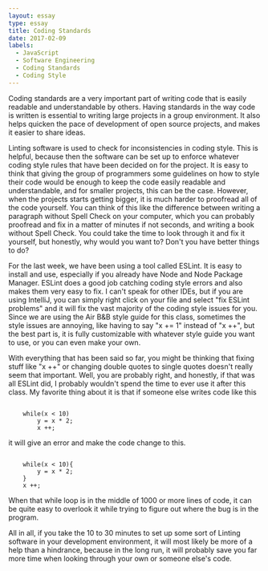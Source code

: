 ```yaml
---
layout: essay
type: essay
title: Coding Standards
date: 2017-02-09
labels:
  - JavaScript
  - Software Engineering
  - Coding Standards
  - Coding Style
---
```


Coding standards are a very important part of writing code that is easily readable and understandable by others. Having standards in the way code is written is essential to writing large projects in a group environment. It also helps quicken the pace of development of open source projects, and makes it easier to share ideas. 

Linting software is used to check for inconsistencies in coding style. This is helpful, because then the software can be set up to enforce whatever coding style rules that have been decided on for the project. It is easy to think that giving the group of programmers some guidelines on how to style their code would be enough to keep the code easily readable and understandable, and for smaller projects, this can be the case. However, when the projects starts getting bigger, it is much harder to proofread all of the code yourself. You can think of this like the difference between writing a paragraph without Spell Check on your computer, which you can probably proofread and fix in a matter of minutes if not seconds, and writing a book without Spell Check. You could take the time to look through it and fix it yourself, but honestly, why would you want to? Don't you have better things to do? 

For the last week, we have been using a tool called ESLint. It is easy to install and use, especially if you already have Node and Node Package Manager. ESLint does a good job catching coding style errors and also makes them very easy to fix. I can't speak for other IDEs, but if you are using IntelliJ, you can simply right click on your file and select "fix ESLint problems" and it will fix the vast majority of the coding style issues for you. Since we are using the Air B&B style guide for this class, sometimes the style issues are annoying, like having to say "x += 1" instead of "x ++", but the best part is, it is fully customizable with whatever style guide you want to use, or you can even make your own.

With everything that has been said so far, you might be thinking that fixing stuff like "x ++" or changing double quotes to single quotes doesn't really seem that important. Well, you are probably right, and honestly, if that was all ESLint did, I probably wouldn't spend the time to ever use it after this class. My favorite thing about it is that if someone else writes code like this

```

	while(x < 10)
		y = x * 2;
		x ++;

```

it will give an error and make the code change to this.

```

	while(x < 10){
		y = x * 2; 
	}
	x ++; 
```

When that while loop is in the middle of 1000 or more lines of code, it can be quite easy to overlook it while trying to figure out where the bug is in the program. 

All in all, if you take the 10 to 30 minutes to set up some sort of Linting software in your development environment, it will most likely be more of a help than a hindrance, because in the long run, it will probably save you far more time when looking through your own or someone else's code. 
